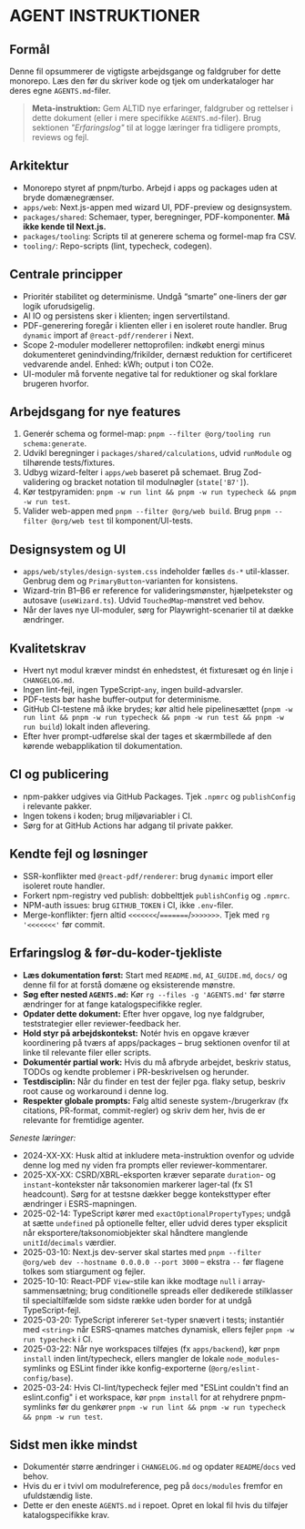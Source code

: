 # AGENT INSTRUKTIONER

## Formål
Denne fil opsummerer de vigtigste arbejdsgange og faldgruber for dette monorepo. Læs den før du skriver kode og tjek om underkataloger har deres egne `AGENTS.md`-filer.

> **Meta-instruktion:** Gem ALTID nye erfaringer, faldgruber og rettelser i dette dokument (eller i mere specifikke `AGENTS.md`-filer). Brug sektionen _"Erfaringslog"_ til at logge læringer fra tidligere prompts, reviews og fejl.

## Arkitektur
- Monorepo styret af pnpm/turbo. Arbejd i apps og packages uden at bryde domænegrænser.
- `apps/web`: Next.js-appen med wizard UI, PDF-preview og designsystem.
- `packages/shared`: Schemaer, typer, beregninger, PDF-komponenter. **Må ikke kende til Next.js.**
- `packages/tooling`: Scripts til at generere schema og formel-map fra CSV.
- `tooling/`: Repo-scripts (lint, typecheck, codegen).

## Centrale principper
- Prioritér stabilitet og determinisme. Undgå “smarte” one-liners der gør logik uforudsigelig.
- Al IO og persistens sker i klienten; ingen servertilstand.
- PDF-generering foregår i klienten eller i en isoleret route handler. Brug `dynamic` import af `@react-pdf/renderer` i Next.
- Scope 2-moduler modellerer nettoprofilen: indkøbt energi minus dokumenteret genindvinding/frikilder, dernæst reduktion for certificeret vedvarende andel. Enhed: kWh; output i ton CO2e.
- UI-moduler må forvente negative tal for reduktioner og skal forklare brugeren hvorfor.

## Arbejdsgang for nye features
1. Generér schema og formel-map: `pnpm --filter @org/tooling run schema:generate`.
2. Udvikl beregninger i `packages/shared/calculations`, udvid `runModule` og tilhørende tests/fixtures.
3. Udbyg wizard-felter i `apps/web` baseret på schemaet. Brug Zod-validering og bracket notation til modulnøgler (`state['B7']`).
4. Kør testpyramiden: `pnpm -w run lint && pnpm -w run typecheck && pnpm -w run test`.
5. Valider web-appen med `pnpm --filter @org/web build`. Brug `pnpm --filter @org/web test` til komponent/UI-tests.

## Designsystem og UI
- `apps/web/styles/design-system.css` indeholder fælles `ds-*` util-klasser. Genbrug dem og `PrimaryButton`-varianten for konsistens.
- Wizard-trin B1–B6 er reference for valideringsmønster, hjælpetekster og autosave (`useWizard.ts`). Udvid `TouchedMap`-mønstret ved behov.
- Når der laves nye UI-moduler, sørg for Playwright-scenarier til at dække ændringer.

## Kvalitetskrav
- Hvert nyt modul kræver mindst én enhedstest, ét fixturesæt og én linje i `CHANGELOG.md`.
- Ingen lint-fejl, ingen TypeScript-`any`, ingen build-advarsler.
- PDF-tests bør hashe buffer-output for determinisme.
- GitHub CI-testene må ikke brydes; kør altid hele pipelinesættet (`pnpm -w run lint && pnpm -w run typecheck && pnpm -w run test && pnpm -w run build`) lokalt inden aflevering.
- Efter hver prompt-udførelse skal der tages et skærmbillede af den kørende webapplikation til dokumentation.

## CI og publicering
- npm-pakker udgives via GitHub Packages. Tjek `.npmrc` og `publishConfig` i relevante pakker.
- Ingen tokens i koden; brug miljøvariabler i CI.
- Sørg for at GitHub Actions har adgang til private pakker.

## Kendte fejl og løsninger
- SSR-konflikter med `@react-pdf/renderer`: brug `dynamic` import eller isoleret route handler.
- Forkert npm-registry ved publish: dobbelttjek `publishConfig` og `.npmrc`.
- NPM-auth issues: brug `GITHUB_TOKEN` i CI, ikke `.env`-filer.
- Merge-konflikter: fjern altid `<<<<<<<`/`=======`/`>>>>>>>`. Tjek med `rg '<<<<<<<'` før commit.

## Erfaringslog & før-du-koder-tjekliste
- **Læs dokumentation først:** Start med `README.md`, `AI_GUIDE.md`, `docs/` og denne fil for at forstå domæne og eksisterende mønstre.
- **Søg efter nested `AGENTS.md`:** Kør `rg --files -g 'AGENTS.md'` før større ændringer for at fange katalogspecifikke regler.
- **Opdater dette dokument:** Efter hver opgave, log nye faldgruber, teststrategier eller reviewer-feedback her.
- **Hold styr på arbejdskontekst:** Notér hvis en opgave kræver koordinering på tværs af apps/packages – brug sektionen ovenfor til at linke til relevante filer eller scripts.
- **Dokumentér partial work:** Hvis du må afbryde arbejdet, beskriv status, TODOs og kendte problemer i PR-beskrivelsen og herunder.
- **Testdisciplin:** Når du finder en test der fejler pga. flaky setup, beskriv root cause og workaround i denne log.
- **Respekter globale prompts:** Følg altid seneste system-/brugerkrav (fx citations, PR-format, commit-regler) og skriv dem her, hvis de er relevante for fremtidige agenter.

_Seneste læringer:_
- 2024-XX-XX: Husk altid at inkludere meta-instruktion ovenfor og udvide denne log med ny viden fra prompts eller reviewer-kommentarer.
- 2025-XX-XX: CSRD/XBRL-eksporten kræver separate `duration`- og `instant`-kontekster når taksonomien markerer lager-tal (fx S1 headcount). Sørg for at testsne dækker begge konteksttyper efter ændringer i ESRS-mapningen.
- 2025-02-14: TypeScript kører med `exactOptionalPropertyTypes`; undgå at sætte `undefined` på optionelle felter, eller udvid deres typer eksplicit når eksportere/taksonomiobjekter skal håndtere manglende `unitId`/`decimals` værdier.
- 2025-03-10: Next.js dev-server skal startes med `pnpm --filter @org/web dev --hostname 0.0.0.0 --port 3000` – ekstra `--` før flagene tolkes som stiargument og fejler.
- 2025-10-10: React-PDF `View`-stile kan ikke modtage `null` i array-sammensætning; brug conditionelle spreads eller dedikerede stilklasser til specialtilfælde som sidste række uden border for at undgå TypeScript-fejl.
- 2025-03-20: TypeScript infererer `Set`-typer snævert i tests; instantiér med `<string>` når ESRS-qnames matches dynamisk, ellers fejler `pnpm -w run typecheck` i CI.
- 2025-03-22: Når nye workspaces tilføjes (fx `apps/backend`), kør `pnpm install` inden lint/typecheck, ellers mangler de lokale `node_modules`-symlinks og ESLint finder ikke konfig-exporterne (`@org/eslint-config/base`).
- 2025-03-24: Hvis CI-lint/typecheck fejler med "ESLint couldn't find an eslint.config" i et workspace, kør `pnpm install` for at rehydrere pnpm-symlinks før du genkører `pnpm -w run lint && pnpm -w run typecheck && pnpm -w run test`.

## Sidst men ikke mindst
- Dokumentér større ændringer i `CHANGELOG.md` og opdater `README`/`docs` ved behov.
- Hvis du er i tvivl om modulreference, peg på `docs/modules` fremfor en ufuldstændig liste.
- Dette er den eneste `AGENTS.md` i repoet. Opret en lokal fil hvis du tilføjer katalogspecifikke krav.
